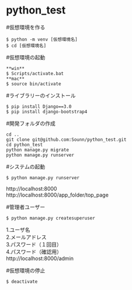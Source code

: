 # python_test

#仮想環境を作る
```
$ python -m venv [仮想環境名]
$ cd [仮想環境名]
```

#仮想環境の起動
```
**win**
$ Scripts/activate.bat
**mac**
$ source bin/activate
```

#ライブラリーのインストール
```
$ pip install Django==3.0
$ pip install django-bootstrap4
```

#開発フォルダの作成
```
cd ..
git clone git@github.com:Sounn/python_test.git
cd python_test
python manage.py migrate
python manage.py runserver
```

#システムの起動
```
$ python manage.py runserver
```
http://localhost:8000<br>
http://localhost:8000/app_folder/top_page<br>

#管理者ユーザー
```
$ python manage.py createsuperuser
```
1.ユーザ名<br>
2.メールアドレス<br>
3.パスワード（１回目）<br>
4.パスワード（確認用）<br>
http://localhost:8000/admin

#仮想環境の停止
```
$ deactivate
```
